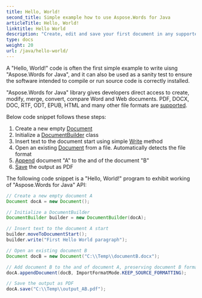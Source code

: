 ```yaml
---
title: Hello, World!
second_title: Simple example how to use Aspose.Words for Java
articleTitle: Hello, World!
linktitle: Hello World
description: "Create, edit and save your first document in any supported format using Aspose.Words for Java to experience its simplicity and power in Java."
type: docs
weight: 20
url: /java/hello-world/
---
```


A "Hello, World!" code is often the first simple example to write uisng "Aspose.Words for Java", and it can also be used as a sanity test to ensure the software intended to compile or run source code is correctly installed.

"Aspose.Words for Java" library gives developers direct access to create, modify, merge, convert, compare Word and Web documents. PDF, DOCX, DOC, RTF, ODT, EPUB, HTML and many other file formats are [supported](/words/java/supported-document-formats/).

Below code snippet follows these steps:

1. Create a new empty [Document](https://reference.aspose.com/words/java/com.aspose.words/document/)
1. Initialize a [DocumentBuilder](https://reference.aspose.com/words/java/com.aspose.words/documentbuilder/) class
1. Insert text to the document start using simple [Write](https://reference.aspose.com/words/java/com.aspose.words/documentbuilder/#write-java.lang.String) method
1. Open an existing [Document](https://reference.aspose.com/words/java/com.aspose.words/document/#Document-java.lang.String) from a file. Automatically detects the file format
1. [Append](https://reference.aspose.com/words/java/com.aspose.words/document/#appendDocument-com.aspose.words.Document-int) document "A" to the and of the document "B"
1. [Save](https://reference.aspose.com/words/java/com.aspose.words/document/#save-java.lang.String) the output as PDF

The following code snippet is a "Hello, World!" program to exhibit working of "Aspose.Words for Java" API:

```java
// Create a new empty document A
Document docA = new Document();

// Initialize a DocumentBuilder
DocumentBuilder builder = new DocumentBuilder(docA);

// Insert text to the document A start
builder.moveToDocumentStart();
builder.write("First Hello World paragraph");

// Open an existing document B
Document docB = new Document("C:\\Temp\\documentB.docx");

// Add document B to the and of document A, preserving document B formatting
docA.appendDocument(docB, ImportFormatMode.KEEP_SOURCE_FORMATTING);

// Save the output as PDF
docA.save("C:\\Temp\\output_AB.pdf");
```

